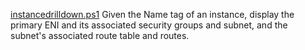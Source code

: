 [instancedrilldown.ps1](instancedrilldown.ps1)
Given the Name tag of an instance, display the primary ENI and its associated security groups and subnet, and the subnet's associated route table and routes.